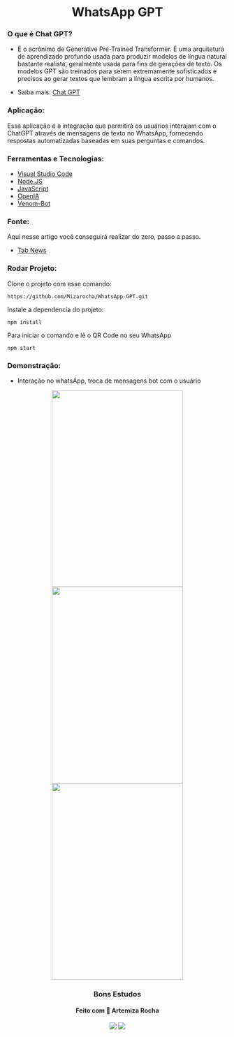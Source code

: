<h1 align="center">WhatsApp GPT</h1> 

### O que é Chat GPT?

- É o acrônimo de Generative Pré-Trained Transformer. É uma arquitetura de aprendizado profundo usada para produzir modelos de língua natural bastante realista, geralmente usada para fins de gerações de texto. Os modelos GPT são treinados para serem extremamente sofisticados e precisos ao gerar textos que lembram a língua escrita por humanos.      

- Saiba mais: [Chat GPT](https://pt.wikipedia.org/wiki/ChatGPT)

### Aplicação:

Essa aplicação é a integração que permitirá os usuários interajam com o ChatGPT através de mensagens de texto no WhatsApp, fornecendo respostas automatizadas baseadas em suas perguntas e comandos.


### Ferramentas e Tecnologias: 

- [Visual Studio Code](https://code.visualstudio.com/)
- [Node.JS](https://nodejs.org/en/)
- [JavaScript](https://developer.mozilla.org/pt-BR/docs/Web/JavaScript)
- [OpenIA](https://openai.com/api/)
- [Venom-Bot](https://github.com/orkestral/venom)


### Fonte: 

 Aqui nesse artigo você conseguirá realizar do zero, passo a passo.

- [Tab News](https://www.tabnews.com.br/victorharry/guia-completo-de-como-integrar-o-chat-gpt-com-whatsapp)

### Rodar Projeto:

Clone o projeto com esse comando:

```
https://github.com/Mizarocha/WhatsApp-GPT.git
```
Instale a dependencia do projeto:
```
npm install 
```
Para iniciar o comando e lê o QR Code no seu WhatsApp
```
npm start
``` 

### Demonstração: 
- Interação no whatsApp, troca de mensagens bot com o usuário
<div align="center">
<img width=300 height=450 src="https://user-images.githubusercontent.com/88461178/218581923-75b4d888-8b0d-43c9-bc7c-0664817579cd.jpeg"/>

<img width=300 height=450 src="https://user-images.githubusercontent.com/88461178/218582985-f54d9402-1e18-4003-9e89-d0da70019ef9.jpeg"/>

<img width=300 height=450 src="https://user-images.githubusercontent.com/88461178/218583285-3c380794-190e-4544-9025-b0bc52d2dfd9.jpeg"/>
</div>

<h3 align="center">Bons Estudos</h3>
<h4 align="center">Feito com 💜 Artemiza Rocha</h4>

<div align="center">
  <a href="https://www.linkedin.com/in/artemiza-rocha/a" target="_blank"><img src="https://img.shields.io/badge/-LinkedIn-%230077B5?style=for-the-badge&logo=linkedin&logoColor=white" target="_blank"></a> 
  <a href="https://github.com/Mizarocha" target="_blank"><img src="https://img.shields.io/badge/-GITHUB-%23E4405F?style=for-the-badge&logo=github&logoColor=white" target="_blank"></a>
  </div>

